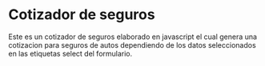 # Cotizador de seguros
Este es un cotizador de seguros elaborado en javascript el cual genera una cotizacion para seguros de autos dependiendo de los datos seleccionados en las etiquetas select del formulario.
